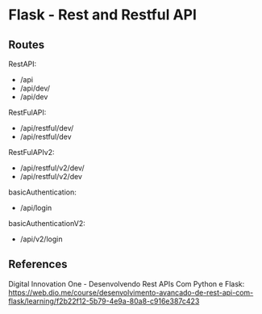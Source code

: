 # Flask - Rest and Restful API

## Routes 

RestAPI:
- /api
- /api/dev/<id>
- /api/dev


RestFulAPI:
- /api/restful/dev/<id>
- /api/restful/dev


RestFulAPIv2:
- /api/restful/v2/dev/<id>
- /api/restful/v2/dev


basicAuthentication: 
- /api/login


basicAuthenticationV2: 
- /api/v2/login

## References
Digital Innovation One - Desenvolvendo Rest APIs Com Python e Flask: https://web.dio.me/course/desenvolvimento-avancado-de-rest-api-com-flask/learning/f2b22f12-5b79-4e9a-80a8-c916e387c423
